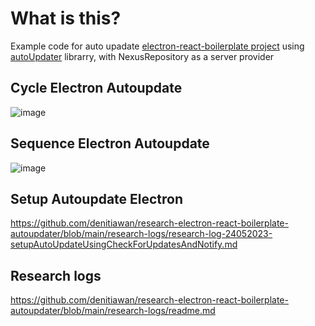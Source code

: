 # What is this?
Example code for auto upadate [electron-react-boilerplate project]() using [autoUpdater]() librarry, with NexusRepository as a server provider


## Cycle Electron Autoupdate
![image](https://github.com/denitiawan/research-electron-react-boilerplate-autoupdater/assets/11941308/be2de108-537c-4f5a-996f-d1eec127bb6b)


## Sequence Electron Autoupdate
![image](https://github.com/denitiawan/research-electron-react-boilerplate-autoupdater/assets/11941308/f0984944-25bb-4607-9e96-a7aa7addaa3e)


## Setup Autoupdate Electron
https://github.com/denitiawan/research-electron-react-boilerplate-autoupdater/blob/main/research-logs/research-log-24052023-setupAutoUpdateUsingCheckForUpdatesAndNotify.md

## Research logs
https://github.com/denitiawan/research-electron-react-boilerplate-autoupdater/blob/main/research-logs/readme.md
